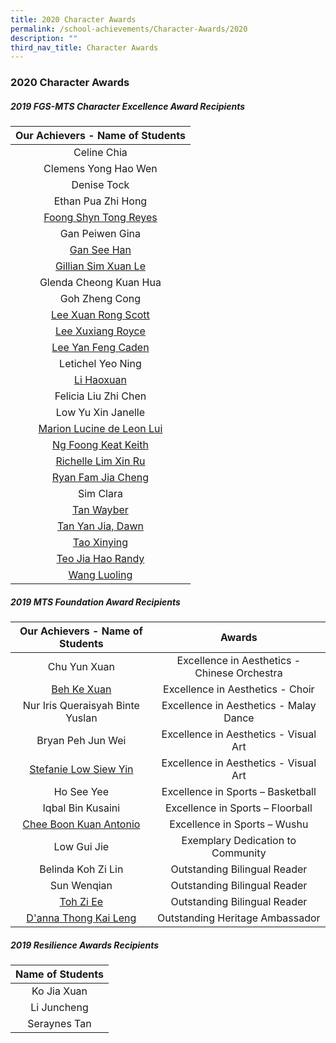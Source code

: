 ```yaml
---
title: 2020 Character Awards
permalink: /school-achievements/Character-Awards/2020
description: ""
third_nav_title: Character Awards
---
```

### 2020 Character Awards

##### 2019 FGS-MTS Character Excellence Award Recipients 

| Our Achievers - Name of Students 	|
|:---:	|
| Celine Chia 	|
| Clemens Yong Hao Wen 	|
| Denise Tock 	|
| Ethan Pua Zhi Hong 	|
| [Foong Shyn Tong Reyes](/files/Foong%20Shyn%20Tong%20Reyes.pdf) 	|
| Gan Peiwen Gina 	|
| [Gan See Han](/files/Gan%20See%20Han.pdf) 	|
| [Gillian Sim Xuan Le](/files/Gillian%20Sim%20Xuan%20Le.pdf) 	|
| Glenda Cheong Kuan Hua 	|
| Goh Zheng Cong 	|
| [Lee Xuan Rong Scott](/files/Lee%20Xuan%20Rong,%20Scott.pdf) 	|
| [Lee Xuxiang Royce](/files/Lee%20Xuxiang%20Royce.pdf) 	|
| [Lee Yan Feng Caden](/files/Lee%20Yan%20Feng%20Caden.pdf) 	|
| Letichel Yeo Ning 	|
| [Li Haoxuan](/files/Li%20Haoxuan.pdf) 	|
| Felicia Liu Zhi Chen 	|
| Low Yu Xin Janelle 	|
| [Marion Lucine de Leon Lui](/files/Marion%20Lucine%20de%20Leon%20Lui.pdf) 	|
| [Ng Foong Keat Keith](/files/Ng%20Foong%20Keat%20Keith.pdf) 	|
| [Richelle Lim Xin Ru](/files/Richelle%20Lim%20Xin%20Ru.pdf) 	|
| [Ryan Fam Jia Cheng](/files/Ryan%20Fam%20Jia%20Cheng.pdf) 	|
| Sim Clara 	|
| [Tan Wayber](/files/Tan%20Wayber.pdf) 	|
| [Tan Yan Jia, Dawn](/files/Tan%20Yan%20Jia,%20Dawn.pdf) 	|
| [Tao Xinying](/files/Tao%20Xinying.pdf) 	|
| [Teo Jia Hao Randy](/files/Teo%20Jia%20Hao%20Randy.pdf) 	|
| [Wang Luoling](/files/Wang%20Luoling.pdf) 	|

##### 2019 MTS Foundation Award Recipients

| Our Achievers - Name of Students 	| Awards 	|
|:---:	|:---:	|
| Chu Yun Xuan 	| Excellence in Aesthetics - Chinese Orchestra 	|
| [Beh Ke Xuan](/files/Beh%20Ke%20Xuan.pdf) 	| Excellence in Aesthetics - Choir 	|
| Nur Iris Queraisyah Binte Yuslan 	| Excellence in Aesthetics - Malay Dance 	|
| Bryan Peh Jun Wei 	| Excellence in Aesthetics - Visual Art 	|
| [Stefanie Low Siew Yin](/files/Stefanie%20Low%20Siew%20Yin.pdf) 	| Excellence in Aesthetics - Visual Art 	|
| Ho See Yee 	| Excellence in Sports – Basketball 	|
| Iqbal Bin Kusaini 	| Excellence in Sports – Floorball 	|
| [Chee Boon Kuan Antonio](/files/Chee%20Boon%20Kuan%20Antonio.pdf) 	| Excellence in Sports – Wushu 	|
| Low Gui Jie 	| Exemplary Dedication to Community 	|
| Belinda Koh Zi Lin 	| Outstanding Bilingual Reader 	|
| Sun Wenqian 	| Outstanding Bilingual Reader 	|
| [Toh Zi Ee](/files/Toh%20Zi%20Ee.pdf) 	| Outstanding Bilingual Reader 	|
| [D'anna Thong Kai Leng](/files/Danna%20Thong%20Kai%20Leng.pdf) 	| Outstanding Heritage Ambassador 	|

##### 2019 Resilience Awards Recipients

| Name of Students 	|
|:---:	|
| Ko Jia Xuan 	|
| Li Juncheng 	|
| Seraynes Tan 	|
